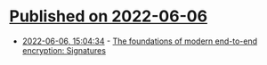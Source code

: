 # [Published on 2022-06-06](index.md)

* [2022-06-06, 15:04:34](https://news.ycombinator.com/item?id=31641417) - [The foundations of modern end-to-end encryption: Signatures](https://kerkour.com/signatures-modern-end-to-end-encryption)
